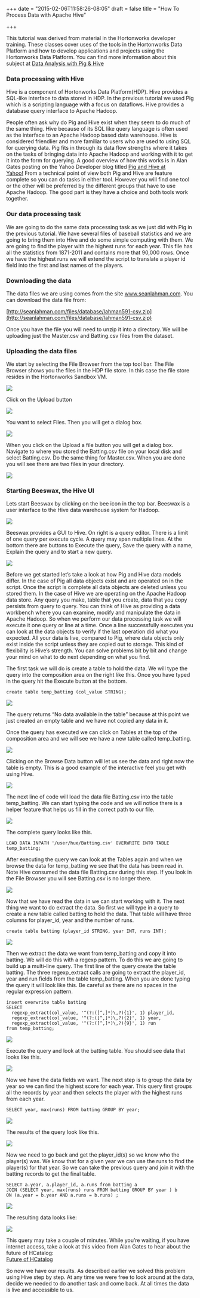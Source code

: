 +++
date = "2015-02-06T11:58:26-08:05"
draft = false
title = "How To Process Data with Apache Hive"

+++

This tutorial was derived from material in the Hortonworks developer training. These classes cover uses of the tools in the Hortonworks Data Platform and how to develop applications and projects using the Hortonworks Data Platform. You can find more information about this subject at [Data Analysis with Pig & Hive](http://hortonworks.com/training/class/hadoop-2-data-analysis-pig-hive/)

### Data processing with Hive

Hive is a component of Hortonworks Data Platform(HDP). Hive provides a SQL-like interface to data stored in HDP. In the previous tutorial we used Pig which is a scripting language with a focus on dataflows. Hive provides a database query interface to Apache Hadoop.

People often ask why do Pig and Hive exist when they seem to do much of the same thing. Hive because of its SQL like query language is often used as the interface to an Apache Hadoop based data warehouse. Hive is considered friendlier and more familiar to users who are used to using SQL for querying data. Pig fits in through its data flow strengths where it takes on the tasks of bringing data into Apache Hadoop and working with it to get it into the form for querying. A good overview of how this works is in Alan Gates posting on the Yahoo Developer blog titled [Pig and Hive at Yahoo!](https://developer.yahoo.com/blogs/hadoop/pig-hive-yahoo-464.html) From a technical point of view both Pig and Hive are feature complete so you can do tasks in either tool. However you will find one tool or the other will be preferred by the different groups that have to use Apache Hadoop. The good part is they have a choice and both tools work together.

### Our data processing task

We are going to do the same data processing task as we just did with Pig in the previous tutorial. We have several files of baseball statistics and we are going to bring them into Hive and do some simple computing with them. We are going to find the player with the highest runs for each year. This file has all the statistics from 1871-2011 and contains more that 90,000 rows. Once we have the highest runs we will extend the script to translate a player id field into the first and last names of the players.

### Downloading the data

The data files we are using comes from the site www.seanlahman.com. You can download the data file from:

[http://seanlahman.com/files/database/lahman591-csv.zip](http://seanlahman.com/files/database/lahman591-csv.zip)

Once you have the file you will need to unzip it into a directory. We will be uploading just the Master.csv and Batting.csv files from the dataset.

### Uploading the data files

We start by selecting the File Browser from the top tool bar. The File Browser shows you the files in the HDP file store. In this case the file store resides in the Hortonworks Sandbox VM.

![](http://raw.github.com/hortonworks/hadoop-tutorials/master/Sandbox/images/tutorial-3/1FileBrowser.jpg?raw=true)

Click on the Upload button

![](http://raw.github.com/hortonworks/hadoop-tutorials/master/Sandbox/images/tutorial-3/2UploadButton.jpg?raw=true)

You want to select Files. Then you will get a dialog box.

![](http://raw.github.com/hortonworks/hadoop-tutorials/master/Sandbox/images/tutorial-3/3UploadBox.jpg?raw=true)

When you click on the Upload a file button you will get a dialog box. Navigate to where you stored the Batting.csv file on your local disk and select Batting.csv. Do the same thing for Master.csv. When you are done you will see there are two files in your directory.

![](http://raw.github.com/hortonworks/hadoop-tutorials/master/Sandbox/images/tutorial-3/4LoadedFiles.jpg?raw=true)

### Starting Beeswax, the Hive UI

Lets start Beeswax by clicking on the bee icon in the top bar. Beeswax is a user interface to the Hive data warehouse system for Hadoop.

![](http://raw.github.com/hortonworks/hadoop-tutorials/master/Sandbox/images/tutorial-3/5StartBeeswax.jpg?raw=true)

Beeswax provides a GUI to Hive. On right is a query editor. There is a limit of one query per execute cycle. A query may span multiple lines. At the bottom there are buttons to Execute the query, Save the query with a name, Explain the query and to start a new query.

![](http://raw.github.com/hortonworks/hadoop-tutorials/master/Sandbox/images/tutorial-3/5_1QueryEditor.jpg?raw=true)

Before we get started let’s take a look at how Pig and Hive data models differ. In the case of Pig all data objects exist and are operated on in the script. Once the script is complete all data objects are deleted unless you stored them. In the case of Hive we are operating on the Apache Hadoop data store. Any query you make, table that you create, data that you copy persists from query to query. You can think of Hive as providing a data workbench where you can examine, modify and manipulate the data in Apache Hadoop. So when we perform our data processing task we will execute it one query or line at a time. Once a line successfully executes you can look at the data objects to verify if the last operation did what you expected. All your data is live, compared to Pig, where data objects only exist inside the script unless they are copied out to storage. This kind of flexibility is Hive’s strength. You can solve problems bit by bit and change your mind on what to do next depending on what you find.

The first task we will do is create a table to hold the data. We will type the query into the composition area on the right like this. Once you have typed in the query hit the Execute button at the bottom.
    
    create table temp_batting (col_value STRING);
                  

![](http://raw.github.com/hortonworks/hadoop-tutorials/master/Sandbox/images/tutorial-3/7CreateTable.jpg?raw=true)

The query returns “No data available in the table” because at this point we just created an empty table and we have not copied any data in it.

Once the query has executed we can click on Tables at the top of the composition area and we will see we have a new table called temp_batting.

![](http://raw.github.com/hortonworks/hadoop-tutorials/master/Sandbox/images/tutorial-3/8Tables.jpg?raw=true)

Clicking on the Browse Data button will let us see the data and right now the table is empty. This is a good example of the interactive feel you get with using Hive.

![](http://raw.github.com/hortonworks/hadoop-tutorials/master/Sandbox/images/tutorial-3/9EmptyTable.jpg?raw=true)

The next line of code will load the data file Batting.csv into the table temp_batting. We can start typing the code and we will notice there is a helper feature that helps us fill in the correct path to our file.

![](http://raw.github.com/hortonworks/hadoop-tutorials/master/Sandbox/images/tutorial-3/10Helper.jpg?raw=true)

The complete query looks like this.
    
    LOAD DATA INPATH '/user/hue/Batting.csv' OVERWRITE INTO TABLE temp_batting;

After executing the query we can look at the Tables again and when we browse the data for temp_batting we see that the data has been read in. Note Hive consumed the data file Batting.csv during this step. If you look in the File Browser you will see Batting.csv is no longer there.

![](http://raw.github.com/hortonworks/hadoop-tutorials/master/Sandbox/images/tutorial-3/12Data.jpg?raw=true)

Now that we have read the data in we can start working with it. The next thing we want to do extract the data. So first we will type in a query to create a new table called batting to hold the data. That table will have three columns for player_id, year and the number of runs.
    
    create table batting (player_id STRING, year INT, runs INT);
                  

![](http://raw.github.com/hortonworks/hadoop-tutorials/master/Sandbox/images/tutorial-3/13Createbatting.jpg?raw=true)

Then we extract the data we want from temp_batting and copy it into batting. We will do this with a regexp pattern. To do this we are going to build up a multi-line query. The first line of the query create the table batting. The three regexp_extract calls are going to extract the player_id, year and run fields from the table temp_batting. When you are done typing the query it will look like this. Be careful as there are no spaces in the regular expression pattern.
    
    insert overwrite table batting
    SELECT
      regexp_extract(col_value, '^(?:([^,]*)\,?){1}', 1) player_id,
      regexp_extract(col_value, '^(?:([^,]*)\,?){2}', 1) year,
      regexp_extract(col_value, '^(?:([^,]*)\,?){9}', 1) run
    from temp_batting;
                  

![](http://raw.github.com/hortonworks/hadoop-tutorials/master/Sandbox/images/tutorial-3/14Extract.jpg?raw=true)

Execute the query and look at the batting table. You should see data that looks like this.

![](http://raw.github.com/hortonworks/hadoop-tutorials/master/Sandbox/images/tutorial-3/15battingData.jpg?raw=true)

Now we have the data fields we want. The next step is to group the data by year so we can find the highest score for each year. This query first groups all the records by year and then selects the player with the highest runs from each year.
    
    SELECT year, max(runs) FROM batting GROUP BY year;
                  

![](http://raw.github.com/hortonworks/hadoop-tutorials/master/Sandbox/images/tutorial-3/17SelectMaxYr.jpg?raw=true)

The results of the query look like this.

![](http://raw.github.com/hortonworks/hadoop-tutorials/master/Sandbox/images/tutorial-3/18ResultsMaxYr.jpg?raw=true)

Now we need to go back and get the player_id(s) so we know who the player(s) was. We know that for a given year we can use the runs to find the player(s) for that year. So we can take the previous query and join it with the batting records to get the final table.
    
    SELECT a.year, a.player_id, a.runs from batting a
    JOIN (SELECT year, max(runs) runs FROM batting GROUP BY year ) b
    ON (a.year = b.year AND a.runs = b.runs) ;

![](http://raw.github.com/hortonworks/hadoop-tutorials/master/Sandbox/images/tutorial-3/19SelectJoin.jpg?raw=true)

The resulting data looks like:

![](http://raw.github.com/hortonworks/hadoop-tutorials/master/Sandbox/images/tutorial-3/20SelectJoinResults.jpg?raw=true)

This query may take a couple of minutes. While you’re waiting, if you have internet access, take a look at this video from Alan Gates to hear about the future of HCatalog:  
[Future of HCatalog](http://www.youtube.com/watch?v=gTwhSAEEe1I)

So now we have our results. As described earlier we solved this problem using Hive step by step. At any time we were free to look around at the data, decide we needed to do another task and come back. At all times the data is live and accessible to us.

  

